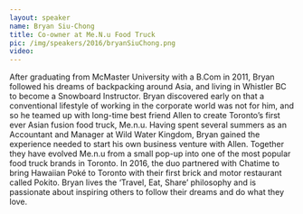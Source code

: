 ```yaml
---
layout: speaker
name: Bryan Siu-Chong
title: Co-owner at Me.N.u Food Truck
pic: /img/speakers/2016/bryanSiuChong.png
video:
---
```


After graduating from McMaster University with a B.Com in 2011, Bryan followed his dreams of backpacking around Asia, and living in Whistler BC to become a Snowboard Instructor. Bryan discovered early on that a conventional lifestyle of working in the corporate world was not for him, and so he teamed up with long-time best friend Allen to create Toronto’s first ever Asian fusion food truck, Me.n.u. Having spent several summers as an Accountant and Manager at Wild Water Kingdom, Bryan gained the experience needed to start his own business venture with Allen. Together they have evolved Me.n.u from a small pop-up into one of the most popular food truck brands in Toronto. In 2016, the duo partnered with Chatime to bring Hawaiian Poké to Toronto with their first brick and motor restaurant called Pokito. Bryan lives the ‘Travel, Eat, Share’ philosophy and is passionate about inspiring others to follow their dreams and do what they love.

